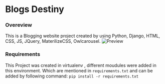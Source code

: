 
# Blogs Destiny

### Overeview
This is a Blogging website project created by using Python, Django, HTML, CSS, JS, JQuery, MaterilizeCSS, Owlcarousel.
![Preview](https://github.com/Adamya-Gupta/BlogsDestiny/assets/137138318/fa9342f6-5147-4847-9a8b-31a47080efa9)


### Requirements
This Project was created in virtualenv , different moudules were added in this environment. Which are mentioned in `requirements.txt` and can be added by following command:
 `pip install -r requirements.txt`
 

